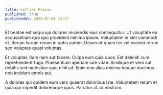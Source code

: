 ```yaml
---
title: Leffler Plains
published: true
publishedAt: 2023-07-01 12:47
---
```


Et beatae est sequi qui dolores reiciendis eius consequatur. Ut voluptate ea accusantium quo quo provident minima ipsum. Voluptatem id sint commodi et. Rerum harum rerum in optio autem. Deserunt quam hic vel eveniet rerum sed voluptas quasi voluptas.

Et voluptas illum nam aut facere. Culpa eum quia quos. Est deleniti cum reprehenderit fuga. Praesentium aperiam iure vitae. Similique et vero aut debitis sed molestiae quia nihil ad. Enim non alias minima beatae ducimus non incidunt omnis aut.

A dolores qui quidem eum vero quaerat doloribus iste. Voluptatem rerum et quia qui impedit doloremque quos. Pariatur at ad nostrum.
